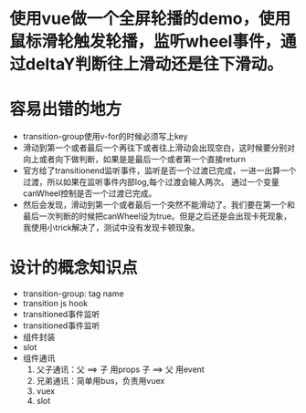 # 使用vue做一个全屏轮播的demo，使用鼠标滑轮触发轮播，监听wheel事件，通过deltaY判断往上滑动还是往下滑动。
# 容易出错的地方
+ transition-group使用v-for的时候必须写上key
+ 滑动到第一个或者最后一个再往下或者往上滑动会出现空白，这时候要分别对向上或者向下做判断，如果是是最后一个或者第一个直接return
+ 官方给了transitionend监听事件，监听是否一个过渡已完成，一进一出算一个过渡，所以如果在监听事件内部log,每个过渡会输入两次。
通过一个变量canWheel控制是否一个过渡已完成。
+ 然后会发现，滑动到第一个或者最后一个突然不能滑动了。我们要在第一个和最后一次判断的时候把canWheel设为true。但是之后还是会出现卡死现象，我使用小trick解决了，测试中没有发现卡顿现象。

# 设计的概念知识点
+ transition-group: tag name
+ transition js hook
+ transitioned事件监听
+ transitioned事件监听
+ 组件封装
+ slot
+ 组件通讯
	1. 父子通讯：父 ==> 子 用props     子 ==> 父 用event
	2. 兄弟通讯：简单用bus，负责用vuex
	3. vuex
	4. slot



